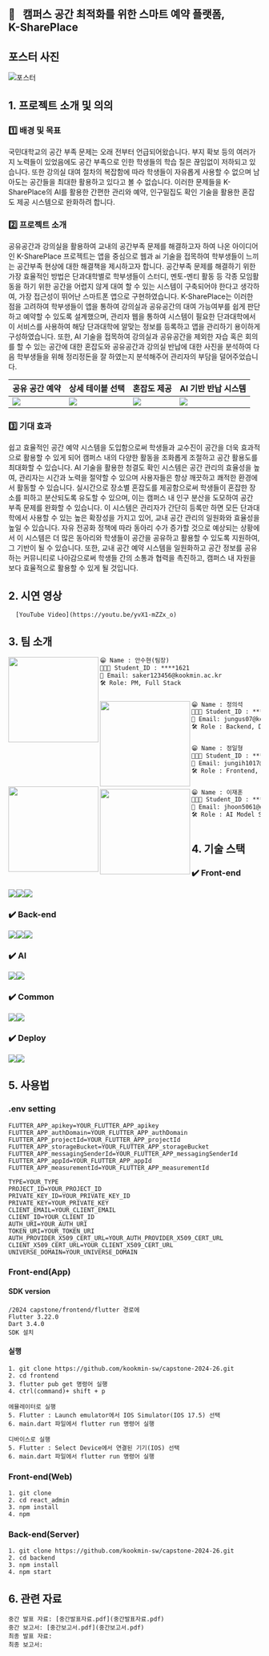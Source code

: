 ## 🏫 &nbsp;&nbsp;캠퍼스 공간 최적화를 위한 스마트 예약 플랫폼, <br>K-SharePlace

## 포스터 사진
![포스터](/read.me_image/poster.png)

## 1. 프로젝트 소개 및 의의

###  1️⃣ 배경 및 목표
 
국민대학교의 공간 부족 문제는 오래 전부터 언급되어왔습니다. 부지 확보 등의 여러가지 노력들이 있었음에도 공간 부족으로 인한 학생들의 학습 질은 끊임없이 저하되고 있습니다. 또한 강의실 대여 절차의 복잡함에 따라 학생들이 자유롭게 사용할 수 없으며 남아도는 공간들을 최대한 활용하고 있다고 볼 수 없습니다. 이러한 문제들을 K-SharePlace의 AI를 활용한 간편한 관리와 예약, 인구밀집도 확인 기술을 활용한 혼잡도 제공 시스템으로 완화하려 합니다.

### 2️⃣ 프로젝트 소개

공유공간과 강의실을 활용하여 교내의 공간부족 문제를 해결하고자 하여 나온 아이디어인 K-SharePlace 프로젝트는 앱을 중심으로 웹과 ai 기술을 접목하여 학부생들이 느끼는 공간부족 현상에 대한 해결책을 제시하고자 합니다. 공간부족 문제를 해결하기 위한 가장 효율적인 방법은 단과대학별로 학부생들이 스터디, 멘토-멘티 활동 등 각종 모임활동을 하기 위한 공간을 어렵지 않게 대여 할 수 있는 시스템이 구축되어야 한다고 생각하여, 가장 접근성이 뛰어난 스마트폰 앱으로 구현하였습니다. K-SharePlace는 이러한 점을 고려하여 학부생들이 앱을 통하여 강의실과 공유공간의 대여 가능여부를 쉽게 판단하고 예약할 수 있도록 설계했으며, 관리자 웹을 통하여 시스템이 필요한 단과대학에서 이 서비스를 사용하여 해당 단과대학에 알맞는 정보를 등록하고 앱을 관리하기 용이하게 구성하였습니다. 또한, AI 기술을 접목하여 강의실과 공유공간을 제외한 자습 혹은 회의를 할 수 있는 공간에 대한 혼잡도와 공유공간과 강의실 반납에 대한 사진을 분석하여 다음 학부생들을 위해 정리정돈을 잘 하였는지 분석해주어 관리자의 부담을 덜어주었습니다.


 |공유 공간 예약|상세 테이블 선택|혼잡도 제공|AI 기반 반납 시스템|
|---|---|---|---|
<img src="https://github.com/kookmin-sw/capstone-2024-26/assets/70683738/d3bc8879-0f73-465f-8038-7deb8081d50a">|<img src="https://github.com/kookmin-sw/capstone-2024-26/assets/70683738/1bbdc62f-8cc4-47ec-ad42-39102d455853">|<img src="https://github.com/kookmin-sw/capstone-2024-26/assets/70683738/ad5499c3-8f0a-458d-b0f4-102d2e75c92f">|<img src="https://github.com/kookmin-sw/capstone-2024-26/assets/70683738/542e73f0-96ab-464d-85c6-22e5d4242601">
 
### 3️⃣ 기대 효과

쉽고 효율적인 공간 예약 시스템을 도입함으로써 학생들과 교수진이 공간을 더욱 효과적으로 활용할 수 있게 되어 캠퍼스 내의 다양한 활동을 조화롭게 조절하고 공간 활용도를 최대화할 수 있습니다. AI 기술을 활용한 청결도 확인 시스템은 공간 관리의 효율성을 높여, 관리자는 시간과 노력을 절약할 수 있으며 사용자들은 항상 깨끗하고 쾌적한 환경에서 활동할 수 있습니다. 실시간으로 장소별 혼잡도를 제공함으로써 학생들이 혼잡한 장소를 피하고 분산되도록 유도할 수 있으며, 이는 캠퍼스 내 인구 분산을 도모하여 공간 부족 문제를 완화할 수 있습니다. 이 시스템은 관리자가 간단히 등록만 하면 모든 단과대학에서 사용할 수 있는 높은 확장성을 가지고 있어, 교내 공간 관리의 일원화와 효율성을 높일 수 있습니다. 자유 전공화 정책에 따라 동아리 수가 증가할 것으로 예상되는 상황에서 이 시스템은 더 많은 동아리와 학생들이 공간을 공유하고 활용할 수 있도록 지원하여, 그 기반이 될 수 있습니다. 또한, 교내 공간 예약 시스템을 일원화하고 공간 정보를 공유하는 커뮤니티로 나아감으로써 학생들 간의 소통과 협력을 촉진하고, 캠퍼스 내 자원을 보다 효율적으로 활용할 수 있게 될 것입니다.
 


## 2. 시연 영상
      [YouTube Video](https://youtu.be/yvX1-mZZx_o)



## 3. 팀 소개


<img align=left src="https://github.com/kookmin-sw/capstone-2024-26/assets/70683738/b5a25016-8451-4dfd-a0f0-b069f894a018" height="170" width="180px;">

```markdown
😁 Name : 안수현(팀장)
👨🏻‍💻 Student_ID : ****1621
📧 Email: saker123456@kookmin.ac.kr
🛠 Role: PM, Full Stack



```

<img align=left src="https://github.com/kookmin-sw/capstone-2024-26/assets/70683738/735be5e0-e21c-4456-a973-ee365e565a86" height="170" width="180px;" >

```markdown
😁 Name : 정의석
👨🏻‍💻 Student_ID : ****3134
📧 Email: jungus07@kookmin.ac.kr
🛠 Role : Backend, DataBase



```

<img align=left src="https://github.com/kookmin-sw/capstone-2024-26/assets/70683738/7657b2e9-1f79-4773-8ad8-f705819441b6" height="170" width="180px;" >

```markdown
😁 Name : 정일형
👨🏻‍💻 Student_ID : ****5303
📧 Email: jungih1017@gmail.com
🛠 Role : Frontend, Web Design 



```

<img align=left src="https://github.com/kookmin-sw/capstone-2024-26/assets/70683738/068f5b2d-9fcd-41fe-9b4e-9f180d18a9f3" height="170"  width="180px;" >

```markdown
😁 Name : 이재훈
👨🏻‍💻 Student_ID : ****3053
📧 Email: jhoon5061@gmail.com
🛠 Role : AI Model Serving
    


```

## 4. 기술 스택
  
 
 ### ✔️ Front-end
 <img src="https://img.shields.io/badge/flutter-02569B?style=for-the-badge&logo=flutter&logoColor=white"><img src="https://img.shields.io/badge/Dart-0175C2?style=for-the-badge&logo=Dart&logoColor=white"><img src="https://img.shields.io/badge/React-61DAFB?style=for-the-badge&logo=React&logoColor=white">
 
 ### ✔️ Back-end
 <img src="https://img.shields.io/badge/node.js-339933?style=for-the-badge&logo=node.js&logoColor=white"><img src="https://img.shields.io/badge/Firebase-FFCA28?style=for-the-badge&logo=Firebase&logoColor=white"><img
          src="https://img.shields.io/badge/Flask-000000?style=for-the-badge&logo=Flask&logoColor=white"
        />

 ### ✔️ AI
  <img src="https://img.shields.io/badge/Python-3776AB?style=for-the-badge&logo=Python&logoColor=white"><img src="https://img.shields.io/badge/PyTorch-3776AB?style=for-the-badge&logo=Python&logoColor=white">

 ### ✔️ Common
 <img src="https://img.shields.io/badge/Figma-F24E1E?style=for-the-badge&logo=Figma&logoColor=white"><img src="https://img.shields.io/badge/Notion-000000?style=for-the-badge&logo=Notion&logoColor=white">

 ### ✔️ Deploy
 <img src="https://img.shields.io/badge/Docker-2496ED?style=for-the-badge&logo=Docker&logoColor=white"><img src="https://img.shields.io/badge/Amazon%20AWS-232F3E?style=for-the-badge&logo=Amazon%20AWS&logoColor=white">




## 5. 사용법
### .env setting
```
FLUTTER_APP_apikey=YOUR_FLUTTER_APP_apikey
FLUTTER_APP_authDomain=YOUR_FLUTTER_APP_authDomain
FLUTTER_APP_projectId=YOUR_FLUTTER_APP_projectId
FLUTTER_APP_storageBucket=YOUR_FLUTTER_APP_storageBucket
FLUTTER_APP_messagingSenderId=YOUR_FLUTTER_APP_messagingSenderId
FLUTTER_APP_appId=YOUR_FLUTTER_APP_appId
FLUTTER_APP_measurementId=YOUR_FLUTTER_APP_measurementId

TYPE=YOUR_TYPE
PROJECT_ID=YOUR_PROJECT_ID
PRIVATE_KEY_ID=YOUR_PRIVATE_KEY_ID
PRIVATE_KEY=YOUR_PRIVATE_KEY
CLIENT_EMAIL=YOUR_CLIENT_EMAIL
CLIENT_ID=YOUR_CLIENT_ID
AUTH_URI=YOUR_AUTH_URI
TOKEN_URI=YOUR_TOKEN_URI
AUTH_PROVIDER_X509_CERT_URL=YOUR_AUTH_PROVIDER_X509_CERT_URL
CLIENT_X509_CERT_URL=YOUR_CLIENT_X509_CERT_URL
UNIVERSE_DOMAIN=YOUR_UNIVERSE_DOMAIN
```

### Front-end(App)
#### SDK version
``` 
/2024 capstone/frontend/flutter 경로에 
Flutter 3.22.0 
Dart 3.4.0
SDK 설치
```
#### 실행
```
1. git clone https://github.com/kookmin-sw/capstone-2024-26.git
2. cd frontend
3. flutter pub get 명령어 실행 
4. ctrl(command)+ shift + p

에뮬레이터로 실행
5. Flutter : Launch emulator에서 IOS Simulator(IOS 17.5) 선택 
6. main.dart 파일에서 flutter run 명령어 실행

디바이스로 실행 
5. Flutter : Select Device에서 연결된 기기(IOS) 선택
6. main.dart 파일에서 flutter run 명령어 실행
```

### Front-end(Web)
```
1. git clone
2. cd react_admin
3. npm install
4. npm
```

### Back-end(Server)
```
1. git clone https://github.com/kookmin-sw/capstone-2024-26.git
2. cd backend
3. npm install 
4. npm start
```



## 6. 관련 자료
```
중간 발표 자료: [중간발표자료.pdf](중간발표자료.pdf)
중간 보고서: [중간보고서.pdf](중간보고서.pdf)
최종 발표 자료:
최종 보고서:
```

        
